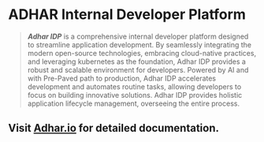 # ADHAR Internal Developer Platform

> ***Adhar IDP*** is a comprehensive internal developer platform designed to streamline application development. By seamlessly integrating the modern open-source technologies, embracing cloud-native practices, and leveraging kubernetes as the foundation, Adhar IDP provides a robust and scalable environment for developers. Powered by AI and with Pre-Paved path to production, Adhar IDP accelerates development and automates routine tasks, allowing developers to focus on building innovative solutions. Adhar IDP provides holistic application lifecycle management, overseeing the entire process.

## Visit [Adhar.io](https://adhar.io) for detailed documentation.
